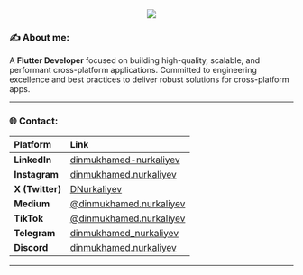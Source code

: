 <div align="center">
<img src="https://user-images.githubusercontent.com/74038190/216649421-9e9387cc-b2d3-4375-97e2-f4c43373d3ae.gif">
</div>



### ✍️ About me:
A **Flutter Developer** focused on building high-quality, scalable, and performant cross-platform applications. Committed to engineering excellence and best practices to deliver robust solutions for cross-platform apps.

---

### 🌐 Contact:

| Platform        | Link                                                                                    |
| :-------------- | :-------------------------------------------------------------------------------------- |
| **LinkedIn**    | [dinmukhamed-nurkaliyev](https://www.linkedin.com/in/dinmukhamed-nurkaliyev-80b5a1326/) |
| **Instagram**   | [dinmukhamed.nurkaliyev](https://www.instagram.com/dinmukhamed.nurkaliyev/)             |
| **X (Twitter)** | [DNurkaliyev](https://x.com/DNurkaliyev)                                                |
| **Medium**      | [@dinmukhamed.nurkaliyev](https://medium.com/@dinmukhamed.nurkaliyev)                   |
| **TikTok**      | [@dinmukhamed.nurkaliyev](https://www.tiktok.com/@dinmukhamed.nurkaliyev)               |
| **Telegram**    | [dinmukhamed_nurkaliyev](https://t.me/dinmukhamed_nurkaliyev)                           |
| **Discord**     | [dinmukhamed.nurkaliyev](https://discord.com/users/1300002143377428531)                 |

---
